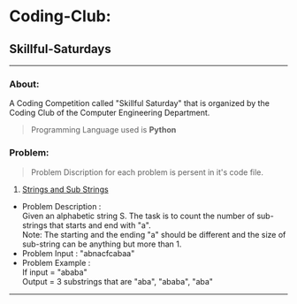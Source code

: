 # Coding-Club:

## Skillful-Saturdays
<hr>

### About:
A Coding Competition called "Skillful Saturday" that is organized by the Coding Club of the Computer Engineering Department.

> Programming Language used is **Python**  <br>

### Problem: <br>
> Problem Discription for each problem is persent in it's code file. <br>

1. [Strings and Sub Strings](https://www.bing.com) <br>
* Problem Description : <br>
Given an alphabetic string S. The task is to count the number of sub-strings that starts and end with "a". <br>
Note: The starting and the ending "a" should be different and the size of sub-string can be anything but more than 1. <br>
* Problem Input : "abnacfcabaa" <br>
* Problem Example : <br>
If input = "ababa" <br>
Output = 3 substrings that are "aba", "ababa", "aba" <br>

<hr>
